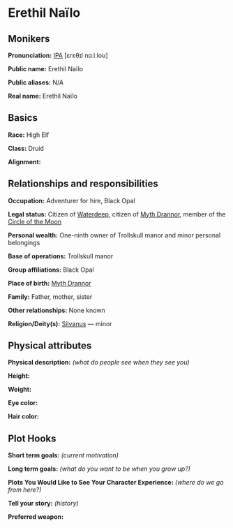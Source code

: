 # Erethil Naïlo

## Monikers

**Pronunciation:** [IPA][ipa] [ɛrɛθɪl nɑːiːloʊ] 

**Public name:** Erethil Naïlo

**Public aliases:** N/A

**Real name:** Erethil Naïlo

## Basics

**Race:** High Elf

**Class:** Druid

**Alignment:**

## Relationships and responsibilities

**Occupation:** Adventurer for hire, Black Opal

**Legal status:** Citizen of [Waterdeep][waterdeep], citizen of [Myth Drannor][myth-drannor], member of the [Circle of the Moon][circle-of-the-moon]

**Personal wealth:** One-ninth owner of Trollskull manor and minor personal belongings

**Base of operations:** Trollskull manor

**Group affiliations:** Black Opal
 
**Place of birth:** [Myth Drannor][myth-drannor]

**Family:** Father, mother, sister

**Other relationships:** None known

**Religion/Deity(s):** [Silvanus][silvanus] &mdash; minor

## Physical attributes
 
**Physical description:** *(what do people see when they see you)*

**Height:**

**Weight:**

**Eye color:**

**Hair color:**

## Plot Hooks
 
**Short term goals:** *(current motivation)*

**Long term goals:** *(what do you want to be when you grow up?)*

**Plots You Would Like to See Your Character Experience:** *(where do we go from here?)*
 
**Tell your story:** *(history)*

**Preferred weapon:**

[circle-of-the-moon]: https://forgottenrealms.fandom.com/wiki/Druid#Circle_of_the_Moon
[ipa]: https://en.wikipedia.org/wiki/Help:IPA/English
[myth-drannor]: https://forgottenrealms.fandom.com/wiki/Myth_Drannor
[silvanus]: https://forgottenrealms.fandom.com/wiki/Silvanus
[waterdeep]: https://forgottenrealms.fandom.com/wiki/Waterdeep
